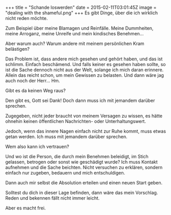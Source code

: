 +++
title = "Schande loswerden"
date = 2015-02-11T03:01:45Z
image = "dealing with the shameful.png"
+++
Es gibt Dinge, über die ich wirklich nicht reden möchte.

Zum Beispiel über meine Blamagen und Reinfälle. Meine Dummheiten, meine Arroganz, meine Unreife und mein kindisches Benehmen...

Aber warum auch? Warum andere mit meinem persönlichen Kram belästigen?

Das Problem ist, dass andere mich gesehen und gehört haben, und das ist schlimm. Einfach beschämend. Und falls keiner es gesehen haben sollte, so ist die Sache dennoch nicht aus der Welt, solange ich mich daran erinnere. Allein das reicht schon, um mein Gewissen zu belasten. Und dann wäre jag auch noch der Herr... Hm.

Gibt es da keinen Weg raus?

Den gibt es, Gott sei Dank! Doch dann muss ich mit jemandem darüber sprechen.

Zugegeben, nicht jeder braucht von meinem Versagen zu wissen, es hätte ohnehin keinen öffentlichen Nachrichten- oder Unterhaltungswert.

Jedoch, wenn das innere Nagen einfach nicht zur Ruhe kommt, muss etwas getan werden. Ich muss mit jemandem darüber sprechen.

Wem also kann ich vertrauen?

Und wo ist die Person, die durch mein Benehmen beleidigt, im Stich gelassen, betrogen oder sonst wie geschädigt wurde? Ich muss Kontakt aufnehmen und die Sache beichten. Nicht versuchen zu erklären, sondern einfach nur zugeben, bedauern und mich entschuldigen.

Dann auch mir selbst die Absolution erteilen und einen neuen Start geben.

Solltest du dich in dieser Lage befinden, dann wäre das mein Vorschlag. Reden und bekennen fällt nicht immer leicht.

Aber es macht frei.
